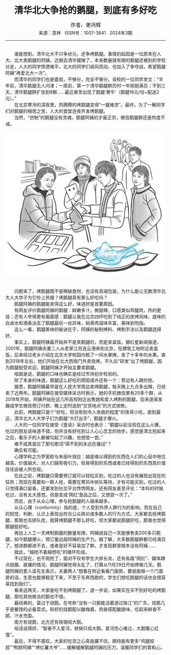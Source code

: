# <center>清华北大争抢的鹅腿，到底有多好吃</center>

<div align=center><img src="https://raw.githubusercontent.com/leaguecn/magazines/main/img_authors/%25d7%25f7%25d5%25df%25a3%25ba%25d0%25bb%25b7%25eb%25bb%25d4.jpg"></div>

<center>来源：意林   ISSN号：1007-3841   2024年3期</center>

* * *

<br>　　谁能想到，清华北大不只争状元，还争烤鹅腿。事情的起因是一位原本在人大、北大卖鹅腿的阿姨，近期去清华摆摊了，本来数量就有限的鹅腿还被别的学校分走，人大的同学愤懑难平。北大的同学们闻风而动，也加入了争夺战，希望鹅腿阿姨“再爱北大一次”。  
　　而清华的同学们也是委屈，不够分，完全不够分。该校的一位同学发文：“半年前，清华鹅腿无人问津；一周前，第一个清华鹅腿群历时一年刚刚满员；不到三天，清华鹅腿群扩张到8群……最近甚至出现了鹅腿‘黄牛’（鹅腿16元/份+配送2元）。”  
　　在北京寒冷的深夜里，热腾腾的烤鹅腿变得“一腿难求”。最终，为了一解同学们对鹅腿的相思之苦，人大的食堂连夜开发烤鹅腿。  
　　当然，“仿制”的鹅腿没有灵魂，鹅腿阿姨的才最正宗，微信鹅腿群还是热度不减。

![](https://raw.githubusercontent.com/leaguecn/magazines/main/img/yili20240346-1-l.jpg)

  
<br>　　问题来了，烤鹅腿既不是稀缺食材，也没有高端包装，为什么能让无数清华北大人大学子为它吵上热搜？烤鹅腿真有那么好吃吗？  
　　鹅腿阿姨的鹅腿能卖得这么好，味道好是首要原因。  
　　有网友评价鹅腿阿姨的鹅腿：鲜嫩多汁，微甜辣，口感类似鸡腿肉，热的更佳；还有人夸得更有画面感：鹅腿让我在北京四环吃到了纯正的炭烤风味，底味的白卤水和酒香淡去了鹅腿最后一丝异味，贴骨肉滋味丰富，美味到吮指。  
　　这么一看，鹅腿美味的秘诀在于，阿姨的秘制烤料、烤制手法以及鹅腿选得好。  
　　事实上，鹅腿阿姨最开始并不是卖鹅腿的，而是卖盒饭。据红星新闻报道，2001年，鹅腿阿姨夫妻二人从老家江苏连云港来到北京，在建筑工地附近卖盒饭，后来经过老乡介绍在北京大学校园内租了一间水果摊，卖了十多年的水果。直到2018年左右，他们开始在北大西南门外卖烧烤，不久后“研发”出了烤鹅腿，因为鹅腿挺受欢迎，鹅腿阿姨才开始主要卖鹅腿。  
　　咱就是说，鹅腿的口味也确实是经过市场初步检验的。  
　　除了本身的味道，鹅腿这么好吃的原因或许还有一个：旁边有人跟你抢。  
　　据悉，鹅腿阿姨最早是在人民大学周边卖烤鹅腿，每天晚上九点多出摊，已经卖了近两年。鹅腿阿姨在接受媒体采访时表示，她的手机微信里有20多个群，从2018年开始，阿姨开始在这几所高校附近出售她和爱人烤制的鹅腿，后来逐渐发展成学生微信预订付款、晚上定时送到“交货地点”的方式销售。  
　　此前，烤鹅腿只是个“好吃，但没有到令人发疯的程度”的夜宵小吃，直到最近，清华北大人大学子们为鹅腿“大打出手”，鹅腿才爆火。  
　　人大的一位同学在接受《壹读》采访时也表示：“鹅腿以前没现在这么火爆，吃过的朋友说味道不错，但并没有好吃到让人心心念念的地步。感觉是清北抢起来之后，看乐子的人都被勾起了兴趣，也想尝一尝。”  
　　难不成真是应了那句歌词“得不到的永远在骚动”？  
　　确实有可能。  
　　心理学称之为罗密欧与朱丽叶效应：越是难以得到的东西在人们的心目中地位越高，价值越大，对人们越有吸引力，轻易得到的东西或者已经得到的东西其价值往往会被人所忽视。  
　　在此之前，烤鹅腿只需要预订就可以轻松买到，吃过的人也没有展现出现在的狂热；而现在需要和一群人抢，需要在寒风中排队等待，才有可能买到，吃过的人只觉得满口留香，还要发到社交平台馋馋网友。还有网友甚至评论：“本科的时候吃过，没有太大感觉。但是变成‘网红’食品之后，又想尝一次了。”  
　　而且，由于从众心理，参与抢鹅腿的人越来越多。  
　　从众心理（conformity）指的是，个人受到外界人群行为的影响，而在自己的知觉、判断、认识上表现出符合公众舆论或多数人的行为方式。大家都去抢烤鹅腿，那我也去排队抢，就算烤鹅腿不那么好吃，但大家都说鹅腿好吃，那我也觉得鹅腿挺好吃。  
　　再加上人工一天烤制鹅腿的数量有限，阿姨說自己一天能够售卖200多只鹅腿，如今鹅腿爆火，预订量远超阿姨的生产力。据了解，大多数鹅腿群都已经满员了，想进群都进不去，或者是好不容易加了群，才发现群里根本没有阿姨……  
　　就此，“越抢不着越想吃”的循环形成。  
　　不过现在，也不用抢了，面对不仅有学生大排长龙，还有各路“网红”、媒体蹲点拍摄、直播的情况，鹅腿阿姨觉得太乱了，打算从11月29日开始停做几天。鹅腿阿姨的爱人梁先生表示，夫妻两人“想着在附近看看门面房，要是能租一个门面房的话，生意也能够稳定下来，不至于东奔西跑的，学生们想吃鹅腿的话也会很容易找到我们”。  
　　看来这两天，大家是吃不到烤鹅腿了。退一步说，如果实在买不到好吃的烤鹅腿，那吃其他做法的鹅也不错。  
　　最经典的，莫过于烧鹅。在号称“没有一只鹅能活着游过珠江”的广东，烧鹅几乎是餐馆的必备菜式。斩好的烧鹅配以酸梅酱，肉香搭配酸甜味，吃起来鲜香不腻、汁水充盈。  
　　南方有烧鹅，北方还有铁锅炖大鹅。  
　　俗话说得好，“智者不入爱河，铁锅只炖大鹅。爱河伤心难过，大鹅暖心扛饿”。  
　　最后，不得不感叹，大家的吃货之心真是藏不住。期待能有更多“鸡腿叔叔”“鸭脖阿姨”“烤红薯大爷”……缓解缓解鹅腿阿姨的压力，温暖同学们的胃和心。
